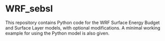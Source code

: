 # WRF_sebsl

This repository contains Python code for the WRF Surface Energy Budget and Surface Layer models, with optional modifications. A minimal working example for using the Python model is also given.
